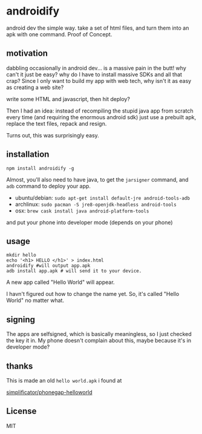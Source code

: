 # androidify

android dev the simple way. take a set of html files,
and turn them into an apk with one command. Proof of Concept.

## motivation

dabbling occasionally in android dev... is a massive pain in the butt!
why can't it just be easy? why do I have to install massive SDKs
and all that crap? Since I only want to build my app with
web tech, why isn't it as easy as creating a web site?

write some HTML and javascript, then hit deploy?

Then I had an idea: instead of recompiling the stupid java app
from scratch every time (and requiring the enormous android sdk)
just use a prebuilt apk, replace the text files, repack and resign.

Turns out, this was surprisingly easy.

## installation

`npm install androidify -g`

Almost, you'll also need to have java, to get the `jarsigner`
command, and `adb` command to deploy your app.

* ubuntu/debian: `sudo apt-get install default-jre android-tools-adb`
* archlinux: `sudo pacman -S jre8-openjdk-headless android-tools`
* osx: `brew cask install java android-platform-tools`

and put your phone into developer mode (depends on your phone)

## usage

```
mkdir hello
echo '<h1> HELLO </h1>' > index.html
androidify #will output app.apk
adb install app.apk # will send it to your device.
```

A new app called "Hello World" will appear.

I havn't figured out how to change the name yet.
So, it's called "Hello World" no matter what.

## signing

The apps are selfsigned, which is basically meaningless,
so I just checked the key it in. My phone doesn't complain
about this, maybe because it's in developer mode?

## thanks

This is made an old `hello world.apk` i found at

[simplificator/phonegap-helloworld](https://github.com/simplificator/phonegap-helloworld/)

## License

MIT

